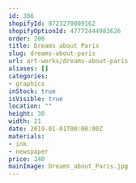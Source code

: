 ```yaml
---
id: 386
shopifyId: 8723270009162
shopifyOptionId: 47772444983626
order: 200
title: Dreams about Paris
slug: dreams-about-paris
url: art-works/dreams-about-paris
aliases: []
categories:
- graphics
inStock: true
isVisible: true
location: ""
height: 30
width: 21
date: 2019-01-01T00:00:00Z
materials:
- ink
- newspaper
price: 240
mainImage: Dreams_about_Paris.jpg
---
```


